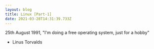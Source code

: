 ```yaml
---
layout: blog
title: Linux [Part-1]
date: 2021-03-28T14:31:39.733Z
---
```

25th August 1991, "I'm doing a free operating system, just for a hobby"

- Linus Torvalds

